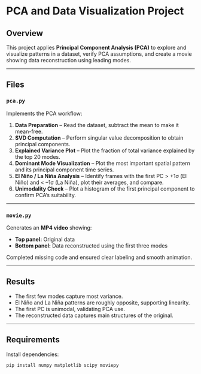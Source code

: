 # PCA and Data Visualization Project

## Overview
This project applies **Principal Component Analysis (PCA)** to explore and visualize patterns in a dataset, verify PCA assumptions, and create a movie showing data reconstruction using leading modes.

---

## Files

### `pca.py`
Implements the PCA workflow:

1. **Data Preparation** – Read the dataset, subtract the mean to make it mean-free.  
2. **SVD Computation** – Perform singular value decomposition to obtain principal components.  
3. **Explained Variance Plot** – Plot the fraction of total variance explained by the top 20 modes.  
4. **Dominant Mode Visualization** – Plot the most important spatial pattern and its principal component time series.  
5. **El Niño / La Niña Analysis** – Identify frames with the first PC > +1σ (El Niño) and < –1σ (La Niña), plot their averages, and compare.  
6. **Unimodality Check** – Plot a histogram of the first principal component to confirm PCA’s suitability.

---

### `movie.py`
Generates an **MP4 video** showing:

- **Top panel:** Original data  
- **Bottom panel:** Data reconstructed using the first three modes  

Completed missing code and ensured clear labeling and smooth animation.

---

## Results
- The first few modes capture most variance.  
- El Niño and La Niña patterns are roughly opposite, supporting linearity.  
- The first PC is unimodal, validating PCA use.  
- The reconstructed data captures main structures of the original.

---

## Requirements
Install dependencies:
```bash
pip install numpy matplotlib scipy moviepy
